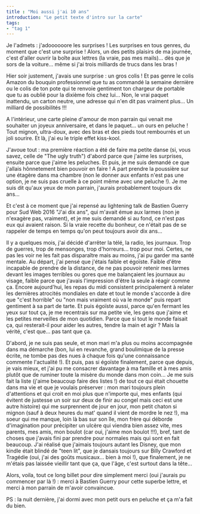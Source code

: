 ```yaml
---
title : "Moi aussi j'ai 10 ans"
introduction: "Le petit texte d'intro sur la carte"
tags:
- "tag 1"
---
```


Je l'admets : j'adoooooore les surprises ! Les surprises en tous genres, du moment que c'est une surprise ! Alors, un des petits plaisirs
de ma journée, c'est d'aller ouvrir la boîte aux lettres (la vraie, pas mes mails)... dès que je sors de la voiture... même si j'ai trois milliards de trucs dans les bras !

Hier soir justement, j'avais une surprise : un gros colis ! Et pas genre le colis Amazon du bouquin professionnel que tu as commandé la semaine dernière ou le colis de ton pote qui te renvoie gentiment ton chargeur de portable que tu as oublié pour la dixième fois chez lui... Non, le vrai paquet inattendu, un carton neutre, une adresse qui n'en dit pas vraiment plus... Un milliard de possibilités !!!

A l'intérieur, une carte pleine d'amour de mon parrain qui venait me souhaiter un joyeux anniversaire, et dans le paquet... un ours en peluche ! Tout mignon, ultra-doux, avec des bras et des pieds tout rembourrés et un joli sourire. Et là, j'ai eu le triple effet kiss-kool.

J'avoue tout : ma première réaction a été de faire ma petite danse (si, vous savez, celle de "The ugly truth") d'abord parce que j'aime les surprises, ensuite parce que j'aime les peluches. Et puis, je me suis demandé ce que j'allais hônnetement bien pouvoir en faire ! A part prendre la poussière sur une étagère dans ma chambre (non le donner aux enfants n'est pas une option, je ne suis pas cruelle à ce point même avec une peluche !). Je me suis dit qu'aux yeux de mon parrain, j'aurais probablement toujours dix ans...

Et c'est à ce moment que j'ai repensé au lightening talk de Bastien Guerry pour Sud Web 2016 "J'ai dix ans", qui m'avait émue aux larmes (non je n'exagère pas, vraiment), et je me suis demandé si au fond, ce n'est pas eux qui avaient raison. Si la vraie recette du bonheur, ce n'était pas de se rappeler de temps en temps qu'on peut toujours avoir dix ans...

Il y a quelques mois, j'ai décidé d'arrêter la télé, la radio, les journaux. Trop de guerres, trop de mensonges, trop d'horreurs... trop pour moi. Certes, ne pas les voir ne les fait pas disparaître mais au moins, j'ai pu garder ma santé mentale. Au départ, j'ai pensé que j'étais faible et égoïste. Faible d'être incapable de prendre de la distance, de ne pas pouvoir retenir mes larmes devant les images terribles ou gores que me balançaient les journaux au visage, faible parce que j'avais l'impression d'être la seule à réagir comme ça. Encore aujourd'hui, les repas du midi consistent principalement à relater les dernières atrocités mondiales en date et tout le monde s'accorde à dire que "c'est horrible" ou "non mais vraiment où va le monde" puis repart gentiment à sa part de tarte. Et puis égoïste aussi, parce qu'en fermant les yeux sur tout ça, je me recentrais sur ma petite vie, les gens que j'aime et les petites merveilles de mon quotidien. Parce que si tout le monde faisait ça, qui resterait-il pour aider les autres, tendre la main et agir ? Mais la vérité, c'est que... pas tant que ça.

D'abord, je ne suis pas seule, et mon mari m'a plus ou moins accompagnée dans ma démarche (bon, lui en revanche, grand boulimique de la presse écrite, ne tombe pas des nues à chaque fois qu'une connaissance commente l'actualité !). Et puis, pas si égoïste finalement, parce que depuis, je vais mieux, et j'ai pu me consacrer davantage à ma famille et à mes amis plutôt que de ruminer toute la misère du monde dans mon coin... Je me suis fait la liste (j'aime beaucoup faire des listes !) de tout ce qui était chouette dans ma vie et que je voulais préserver : mon  mari toujours plein d'attentions et qui croit en moi plus que n'importe qui, mes enfants (qui évitent de justesse un soir sur deux de finir au congel mais ceci est une autre histoire) qui me surprennent de jour en jour, mon petit chaton si mignon (sauf à deux heures du mat' quand il vient de mordre le nez !), ma soeur qui me manque, loin là bas sur son île, mon frère qui déborde d'imagination pour précipiter un ulcère qui viendra bien assez vite, mes parents, mes amis, mon boulot (car oui, j'aime mon boulot !!!), bref, tant de choses que j'avais fini par prendre pour normales mais qui sont en fait beaucoup. J'ai réalisé que j'aimais toujours autant les Disney, que mon kindle était blindé de "teen lit", que je dansais toujours sur Billy Crawford et Tragédie (oui, j'ai des goûts musicaux... bien à moi !), que finalement, je ne m'étais pas laissée vieillir tant que ça, que l'âge, c'est surtout dans la tête...

Alors, voila, tout ce long billet pour dire simplement merci (oui j'aurais pu commencer par là !) : merci à Bastien Guerry pour cette superbe lettre, et merci à mon parrain de m'avoir convaincue.

PS : la nuit dernière, j'ai dormi avec mon petit ours en peluche et ça m'a fait du bien.
